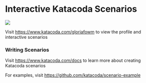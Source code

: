 # Interactive Katacoda Scenarios

[![](http://shields.katacoda.com/katacoda/gloriafowm/count.svg)](https://www.katacoda.com/gloriafowm "Get your profile on Katacoda.com")

Visit https://www.katacoda.com/gloriafowm to view the profile and interactive scenarios

### Writing Scenarios
Visit https://www.katacoda.com/docs to learn more about creating Katacoda scenarios

For examples, visit https://github.com/katacoda/scenario-example
